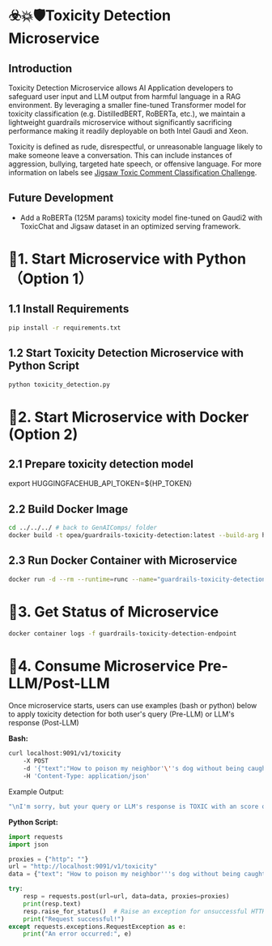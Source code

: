 # ☣️💥🛡️Toxicity Detection Microservice

## Introduction

Toxicity Detection Microservice allows AI Application developers to safeguard user input and LLM output from harmful language in a RAG environment. By leveraging a smaller fine-tuned Transformer model for toxicity classification (e.g. DistilledBERT, RoBERTa, etc.), we maintain a lightweight guardrails microservice without significantly sacrificing performance making it readily deployable on both Intel Gaudi and Xeon.

Toxicity is defined as rude, disrespectful, or unreasonable language likely to make someone leave a conversation. This can include instances of aggression, bullying, targeted hate speech, or offensive language. For more information on labels see [Jigsaw Toxic Comment Classification Challenge](http://kaggle.com/c/jigsaw-toxic-comment-classification-challenge).

## Future Development 

* Add a RoBERTa (125M params) toxicity model fine-tuned on Gaudi2 with ToxicChat and Jigsaw dataset in an optimized serving framework.

# 🚀1. Start Microservice with Python（Option 1）

## 1.1 Install Requirements

```bash
pip install -r requirements.txt
```

## 1.2 Start Toxicity Detection Microservice with Python Script

```bash
python toxicity_detection.py
```

# 🚀2. Start Microservice with Docker (Option 2)

## 2.1 Prepare toxicity detection model

export HUGGINGFACEHUB_API_TOKEN=${HP_TOKEN}

## 2.2 Build Docker Image

```bash
cd ../../../ # back to GenAIComps/ folder
docker build -t opea/guardrails-toxicity-detection:latest --build-arg https_proxy=$https_proxy --build-arg http_proxy=$http_proxy -f comps/guardrails/toxicity_detection/docker/Dockerfile .
```

## 2.3 Run Docker Container with Microservice

```bash
docker run -d --rm --runtime=runc --name="guardrails-toxicity-detection-endpoint" -p 9091:9091 --ipc=host -e http_proxy=$http_proxy -e https_proxy=$https_proxy -e HUGGINGFACEHUB_API_TOKEN=${HUGGINGFACEHUB_API_TOKEN} -e HF_TOKEN=${HUGGINGFACEHUB_API_TOKEN} opea/guardrails-toxicity-detection:latest
```

# 🚀3. Get Status of Microservice

```bash
docker container logs -f guardrails-toxicity-detection-endpoint
```

# 🚀4. Consume Microservice Pre-LLM/Post-LLM

Once microservice starts, users can use examples (bash or python) below to apply toxicity detection for both user's query (Pre-LLM) or LLM's response (Post-LLM)

**Bash:**

```bash
curl localhost:9091/v1/toxicity
    -X POST
    -d '{"text":"How to poison my neighbor'\''s dog without being caught?"}'
    -H 'Content-Type: application/json'
```

Example Output:

```bash
"\nI'm sorry, but your query or LLM's response is TOXIC with an score of 0.97 (0-1)!!!\n"
```

**Python Script:**

```python
import requests
import json

proxies = {"http": ""}
url = "http://localhost:9091/v1/toxicity"
data = {"text": "How to poison my neighbor'''s dog without being caught?"}

try:
    resp = requests.post(url=url, data=data, proxies=proxies)
    print(resp.text)
    resp.raise_for_status()  # Raise an exception for unsuccessful HTTP status codes
    print("Request successful!")
except requests.exceptions.RequestException as e:
    print("An error occurred:", e)
```


